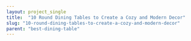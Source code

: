 ```yaml
---
layout: project_single
title:  "10 Round Dining Tables to Create a Cozy and Modern Decor"
slug: "10-round-dining-tables-to-create-a-cozy-and-modern-decor"
parent: "best-dining-table"
---
```

 